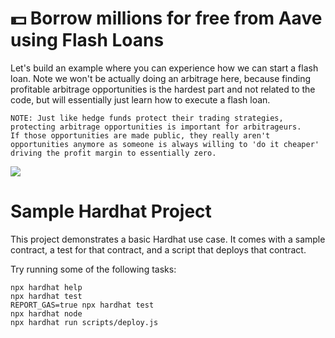 # 💵 Borrow millions for free from Aave using Flash Loans

Let's build an example where you can experience how we can start a flash loan. Note we won't be actually doing an arbitrage here, because finding profitable arbitrage opportunities is the hardest part and not related to the code, but will essentially just learn how to execute a flash loan.

```
NOTE: Just like hedge funds protect their trading strategies, protecting arbitrage opportunities is important for arbitrageurs.
If those opportunities are made public, they really aren't opportunities anymore as someone is always willing to 'do it cheaper'
driving the profit margin to essentially zero.
```

<img src="https://i.ibb.co/7gr2143/floans.png"/>

# Sample Hardhat Project

This project demonstrates a basic Hardhat use case. It comes with a sample contract, a test for that contract, and a script that deploys that contract.

Try running some of the following tasks:

```shell
npx hardhat help
npx hardhat test
REPORT_GAS=true npx hardhat test
npx hardhat node
npx hardhat run scripts/deploy.js
```
